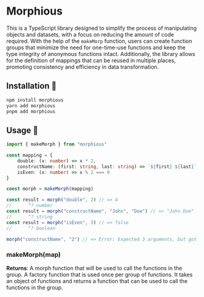 # Morphious

This is a TypeScript library designed to simplify the process of manipulating objects and datasets, with a focus on reducing the amount of code required. With the help of the `makeMorp` function, users can create function groups that minimize the need for one-time-use functions and keep the type integrity of anonymous functions intact. Additionally, the library allows for the definition of mappings that can be reused in multiple places, promoting consistency and efficiency in data transformation.

## Installation 🤔

```bash
npm install morphious
yarn add morphious
pnpm add morphious
```

## Usage 🚀

```typescript
import { makeMorph } from "morphious"

const mapping = {
    double: (x: number) => x * 2,
    constructName: (first: string, last: string) => `${first} ${last}`,
    isEven: (x: number) => x % 2 === 0
}

const morph = makeMorph(mapping)

const result = morph("double", 2) // => 4
//      ^? number
const result = morph("constructName", "John", "Doe") // => "John Doe"
//      ^? string
const result = morph("isEven", 3) // => false
//      ^? boolean

morph("constructName", "2") // => Error: Expected 3 arguments, but got 2
```

### makeMorph(map)

**Returns**: A morph function that will be used to call the functions in the group.
A factory function that is used once per group of functions. It takes an object of functions and returns a function that can be used to call the functions in the group.
